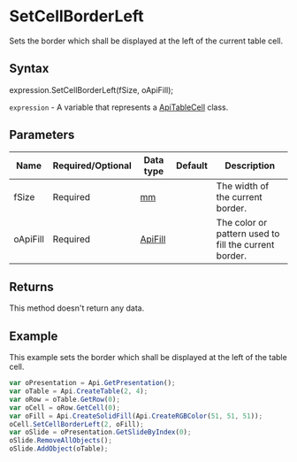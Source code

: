 # SetCellBorderLeft

Sets the border which shall be displayed at the left of the current table cell.

## Syntax

expression.SetCellBorderLeft(fSize, oApiFill);

`expression` - A variable that represents a [ApiTableCell](../ApiTableCell.md) class.

## Parameters

| **Name** | **Required/Optional** | **Data type** | **Default** | **Description** |
| ------------- | ------------- | ------------- | ------------- | ------------- |
| fSize | Required | [mm](../../Enumeration/mm.md) |  | The width of the current border. |
| oApiFill | Required | [ApiFill](../../ApiFill/ApiFill.md) |  | The color or pattern used to fill the current border. |

## Returns

This method doesn't return any data.

## Example

This example sets the border which shall be displayed at the left of the table cell.

```javascript
var oPresentation = Api.GetPresentation();
var oTable = Api.CreateTable(2, 4);
var oRow = oTable.GetRow(0);
var oCell = oRow.GetCell(0);
var oFill = Api.CreateSolidFill(Api.CreateRGBColor(51, 51, 51));
oCell.SetCellBorderLeft(2, oFill);
var oSlide = oPresentation.GetSlideByIndex(0);
oSlide.RemoveAllObjects();
oSlide.AddObject(oTable);
```
